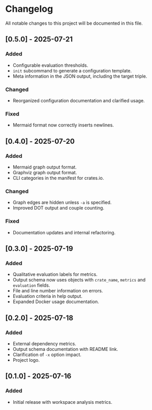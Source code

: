# Changelog

All notable changes to this project will be documented in this file.

## [0.5.0] - 2025-07-21
### Added
- Configurable evaluation thresholds.
- `init` subcommand to generate a configuration template.
- Meta information in the JSON output, including the target triple.
### Changed
- Reorganized configuration documentation and clarified usage.
### Fixed
- Mermaid format now correctly inserts newlines.

## [0.4.0] - 2025-07-20
### Added
- Mermaid graph output format.
- Graphviz graph output format.
- CLI categories in the manifest for crates.io.
### Changed
- Graph edges are hidden unless `-a` is specified.
- Improved DOT output and couple counting.
### Fixed
- Documentation updates and internal refactoring.

## [0.3.0] - 2025-07-19
### Added
- Qualitative evaluation labels for metrics.
- Output schema now uses objects with `crate_name`, `metrics` and `evaluation` fields.
- File and line number information on errors.
- Evaluation criteria in help output.
- Expanded Docker usage documentation.

## [0.2.0] - 2025-07-18
### Added
- External dependency metrics.
- Output schema documentation with README link.
- Clarification of `-x` option impact.
- Project logo.

## [0.1.0] - 2025-07-16
### Added
- Initial release with workspace analysis metrics.
